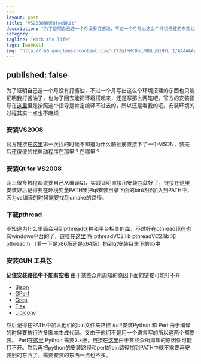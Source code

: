 ```yaml
---
---
layout: post
title: "VS2008编译Qtwebkit"
description: "为了证明自己这一个月没有打酱油，不过一个月写出这么个环境搭建的东西也只能证明我打酱油了，也为了回去能把环境搭起来，还是写那么两笔吧。"
category:
tagline: "Hack the life"
tags: [webkit]
img: "http://lh6.googleusercontent.com/-Z7ZgfMMC0ug/UDLqG1HYL_I/AAAAAAAAAVk/0BlqB3-i35Q/s215/webkit.png"
---
```


published: false
---

 为了证明自己这一个月没有打酱油，不过一个月写出这么个环境搭建的东西也只能证明我打酱油了，也为了回去能把环境搭起来，还是写那么两笔吧。官方的安装指导在[这里](http://trac.webkit.org/wiki/BuildingQtOnWindows)但是按照这个指导是肯定编译不过去的，所以还是看我的吧。安装环境的过程其实一点也不麻烦
### 安装VS2008
 官方链接在[这里](http://www.microsoft.com/zh-cn/download/details.aspx?id=3713)第一次找的时候不知道为什么脑抽筋直接下了一个MSDN，装完后还傻傻的找启动程序在那里？在哪里？
### 安装Qt for VS2008
 网上很多教程都说要自己从编译Qt，实践证明直接用安装包就好了，链接在[这里](http://qt.nokia.com/downloads/windows-cpp-vs2008)安装好后记得要在环境变量PATH里把qt安装目录下面的bin路径加入到PATH中，因为vs编译的时候需要找到qmake的路径。
### 下载pthread
 不知道为什么里面会用到pthread这种和平台相关的库，不过好在pthread现在也有windows平台的了，链接在[这里](ftp://sourceware.org/pub/pthreads-win32/pthreads-w32-2-9-1-release.zip)
将 pthreadVC2.lib  pthreadVC2.lib 和pthread.h （看一下是x86版还是x64版）扔到qt安装目录下的lib中
### 安装GUN 工具包
**记住安装路径中不能有空格** 
由于某些众所周知的原因下面的链接可能打不开

* [Bison](http://gnuwin32.sourceforge.net/downlinks/bison.php)
* [GPerf](http://gnuwin32.sourceforge.net/downlinks/gperf.php)
* [Grep](http://gnuwin32.sourceforge.net/downlinks/grep.php)
* [Flex](http://gnuwin32.sourceforge.net/downlinks/flex.php)
* [Libiconv](http://gnuwin32.sourceforge.net/downlinks/libiconv.php)

然后记得在PATH中加入他们的bin文件夹路径
###安装Python 和 Perl
由于编译的时候要执行许多脚本生成代码，又由于他们不是用一个语言写的所以这两个都要装。
Perl在[这里](http://www.activestate.com/activeperl/downloads)
Python 需要2.x版，链接在[这里](http://www.python.org/download/)由于某些众所周知的原因你可能打不开。然后再把python的安装路径和perl的bin路径加到PATH中就不需要再安装别的东西了。需要安装的东西一点也不多。
